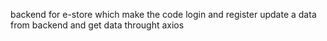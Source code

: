 backend for e-store which make the code login and register
update a data from backend and get data throught axios
